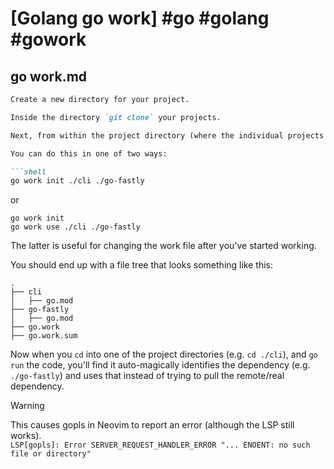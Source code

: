 # [Golang go work] #go #golang #gowork

## go work.md

```markdown
Create a new directory for your project.

Inside the directory `git clone` your projects.

Next, from within the project directory (where the individual projects are cloned _within_), create your `go.work` file.

You can do this in one of two ways:

```shell
go work init ./cli ./go-fastly
```

or

```shell
go work init 
go work use ./cli ./go-fastly
```

The latter is useful for changing the work file after you've started working.

You should end up with a file tree that looks something like this:

```
.
├── cli
│   ├── go.mod
├── go-fastly
│   ├── go.mod
├── go.work
├── go.work.sum
```

Now when you `cd` into one of the project directories (e.g. `cd ./cli`), and `go run` the code, you'll find it auto-magically identifies the dependency (e.g. `./go-fastly`) and uses that instead of trying to pull the remote/real dependency.

> [!WARNING]
> This causes gopls in Neovim to report an error (although the LSP still works).\
> `LSP[gopls]: Error SERVER_REQUEST_HANDLER_ERROR "... ENOENT: no such file or directory"`
```

